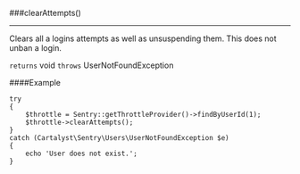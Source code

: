 <a id="clearAttempts"></a>
###clearAttempts()

----------

Clears all a logins attempts as well as unsuspending them. This does not unban a login.

`returns` void
`throws`  UserNotFoundException

####Example

	try
	{
		$throttle = Sentry::getThrottleProvider()->findByUserId(1);
		$throttle->clearAttempts();
	}
	catch (Cartalyst\Sentry\Users\UserNotFoundException $e)
	{
		echo 'User does not exist.';
	}
